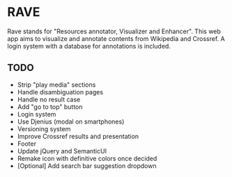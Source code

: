 # RAVE

Rave stands for "Resources annotator, Visualizer and Enhancer".
This web app aims to visualize and annotate contents from Wikipedia and Crossref. A login system with a database for
annotations is included.

## TODO

* Strip "play media" sections
* Handle disambiguation pages
* Handle no result case
* Add "go to top" button
* Login system
* Use Djenius (modal on smartphones)
* Versioning system
* Improve Crossref results and presentation
* Footer
* Update jQuery and SemanticUI
* Remake icon with definitive colors once decided
* [Optional] Add search bar suggestion dropdown